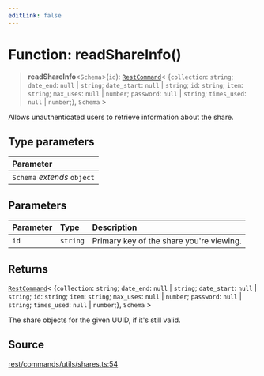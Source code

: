 ```yaml
---
editLink: false
---
```


# Function: readShareInfo()

> **readShareInfo**\<`Schema`\>(`id`): [`RestCommand`](../interfaces/interface.RestCommand.md)\< \{`collection`:
> `string`; `date_end`: `null` \| `string`; `date_start`: `null` \| `string`; `id`: `string`; `item`: `string`;
> `max_uses`: `null` \| `number`; `password`: `null` \| `string`; `times_used`: `null` \| `number`;}, `Schema` \>

Allows unauthenticated users to retrieve information about the share.

## Type parameters

| Parameter                   |
| :-------------------------- |
| `Schema` _extends_ `object` |

## Parameters

| Parameter | Type     | Description                              |
| :-------- | :------- | :--------------------------------------- |
| `id`      | `string` | Primary key of the share you're viewing. |

## Returns

[`RestCommand`](../interfaces/interface.RestCommand.md)\< \{`collection`: `string`; `date_end`: `null` \| `string`;
`date_start`: `null` \| `string`; `id`: `string`; `item`: `string`; `max_uses`: `null` \| `number`; `password`: `null`
\| `string`; `times_used`: `null` \| `number`;}, `Schema` \>

The share objects for the given UUID, if it's still valid.

## Source

[rest/commands/utils/shares.ts:54](https://github.com/directus/directus/blob/7789a6c53/sdk/src/rest/commands/utils/shares.ts#L54)
